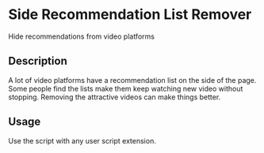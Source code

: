 # Side Recommendation List Remover

Hide recommendations from video platforms

## Description

A lot of video platforms have a recommendation list on the side of the page. Some people find the lists make them keep watching new video without stopping. Removing the attractive videos can make things better.

## Usage

Use the script with any user script extension.


